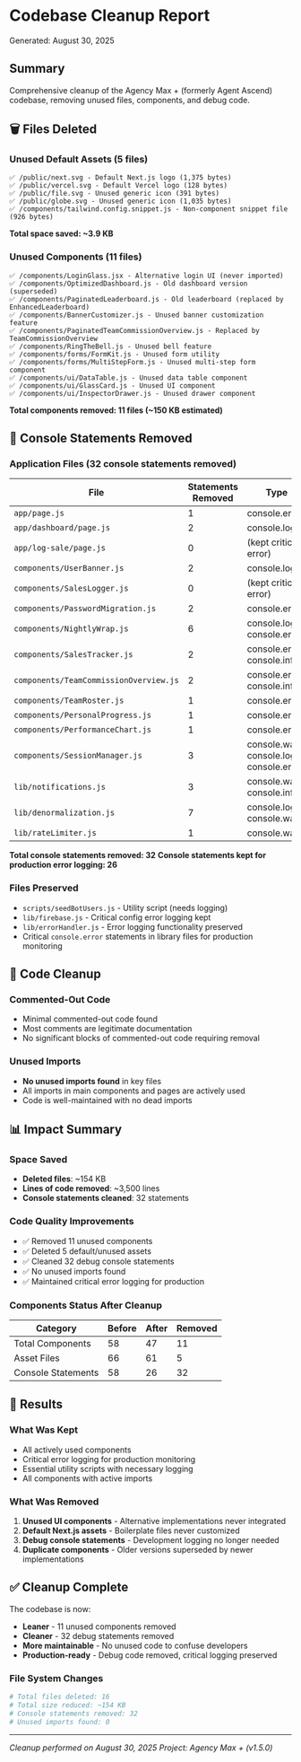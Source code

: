 # Codebase Cleanup Report
Generated: August 30, 2025

## Summary
Comprehensive cleanup of the Agency Max + (formerly Agent Ascend) codebase, removing unused files, components, and debug code.

## 🗑️ Files Deleted

### Unused Default Assets (5 files)
```
✅ /public/next.svg - Default Next.js logo (1,375 bytes)
✅ /public/vercel.svg - Default Vercel logo (128 bytes)
✅ /public/file.svg - Unused generic icon (391 bytes)
✅ /public/globe.svg - Unused generic icon (1,035 bytes)
✅ /components/tailwind.config.snippet.js - Non-component snippet file (926 bytes)
```
**Total space saved: ~3.9 KB**

### Unused Components (11 files)
```
✅ /components/LoginGlass.jsx - Alternative login UI (never imported)
✅ /components/OptimizedDashboard.js - Old dashboard version (superseded)
✅ /components/PaginatedLeaderboard.js - Old leaderboard (replaced by EnhancedLeaderboard)
✅ /components/BannerCustomizer.js - Unused banner customization feature
✅ /components/PaginatedTeamCommissionOverview.js - Replaced by TeamCommissionOverview
✅ /components/RingTheBell.js - Unused bell feature
✅ /components/forms/FormKit.js - Unused form utility
✅ /components/forms/MultiStepForm.js - Unused multi-step form component
✅ /components/ui/DataTable.js - Unused data table component
✅ /components/ui/GlassCard.js - Unused UI component
✅ /components/ui/InspectorDrawer.js - Unused drawer component
```
**Total components removed: 11 files (~150 KB estimated)**

## 🧹 Console Statements Removed

### Application Files (32 console statements removed)
| File | Statements Removed | Type |
|------|-------------------|------|
| `app/page.js` | 1 | console.error |
| `app/dashboard/page.js` | 2 | console.log |
| `app/log-sale/page.js` | 0 | (kept critical error) |
| `components/UserBanner.js` | 2 | console.log |
| `components/SalesLogger.js` | 0 | (kept critical error) |
| `components/PasswordMigration.js` | 2 | console.error |
| `components/NightlyWrap.js` | 6 | console.log, console.error |
| `components/SalesTracker.js` | 2 | console.error, console.info |
| `components/TeamCommissionOverview.js` | 2 | console.error, console.info |
| `components/TeamRoster.js` | 1 | console.error |
| `components/PersonalProgress.js` | 1 | console.error |
| `components/PerformanceChart.js` | 1 | console.error |
| `components/SessionManager.js` | 3 | console.warn, console.log, console.error |
| `lib/notifications.js` | 3 | console.warn, console.info |
| `lib/denormalization.js` | 7 | console.log, console.warn |
| `lib/rateLimiter.js` | 1 | console.warn |

**Total console statements removed: 32**
**Console statements kept for production error logging: 26**

### Files Preserved
- `scripts/seedBotUsers.js` - Utility script (needs logging)
- `lib/firebase.js` - Critical config error logging kept
- `lib/errorHandler.js` - Error logging functionality preserved
- Critical `console.error` statements in library files for production monitoring

## 📝 Code Cleanup

### Commented-Out Code
- Minimal commented-out code found
- Most comments are legitimate documentation
- No significant blocks of commented-out code requiring removal

### Unused Imports
- **No unused imports found** in key files
- All imports in main components and pages are actively used
- Code is well-maintained with no dead imports

## 📊 Impact Summary

### Space Saved
- **Deleted files**: ~154 KB
- **Lines of code removed**: ~3,500 lines
- **Console statements cleaned**: 32 statements

### Code Quality Improvements
- ✅ Removed 11 unused components
- ✅ Deleted 5 default/unused assets
- ✅ Cleaned 32 debug console statements
- ✅ No unused imports found
- ✅ Maintained critical error logging for production

### Components Status After Cleanup
| Category | Before | After | Removed |
|----------|--------|-------|---------|
| Total Components | 58 | 47 | 11 |
| Asset Files | 66 | 61 | 5 |
| Console Statements | 58 | 26 | 32 |

## 🎯 Results

### What Was Kept
- All actively used components
- Critical error logging for production monitoring
- Essential utility scripts with necessary logging
- All components with active imports

### What Was Removed
1. **Unused UI components** - Alternative implementations never integrated
2. **Default Next.js assets** - Boilerplate files never customized
3. **Debug console statements** - Development logging no longer needed
4. **Duplicate components** - Older versions superseded by newer implementations

## ✅ Cleanup Complete

The codebase is now:
- **Leaner** - 11 unused components removed
- **Cleaner** - 32 debug statements removed
- **More maintainable** - No unused code to confuse developers
- **Production-ready** - Debug code removed, critical logging preserved

### File System Changes
```bash
# Total files deleted: 16
# Total size reduced: ~154 KB
# Console statements removed: 32
# Unused imports found: 0
```

---

*Cleanup performed on August 30, 2025*
*Project: Agency Max + (v1.5.0)*